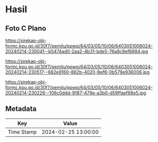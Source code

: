 # Hasil

## Foto C Plano

https://sirekap-obj-formc.kpu.go.id/30f7/pemilu/ppwp/64/03/05/10/06/6403051006024-20240214-230041--b5474ad0-2aa2-4b31-bde5-76a8c9ef6684.jpg

https://sirekap-obj-formc.kpu.go.id/30f7/pemilu/ppwp/64/03/05/10/06/6403051006024-20240214-230517--682e9160-862b-4020-8ef6-0b579e936006.jpg

https://sirekap-obj-formc.kpu.go.id/30f7/pemilu/ppwp/64/03/05/10/06/6403051006024-20240214-230226--106c0ddd-9187-479e-a3b0-d59ffaef68e5.jpg


## Metadata

| Key        | Value               |
| ---------- | ------------------- |
| Time Stamp | 2024-02-25 13:00:00 |



